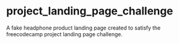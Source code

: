 # project_landing_page_challenge
A fake headphone product landing page created to satisfy the freecodecamp project landing page challenge. 
